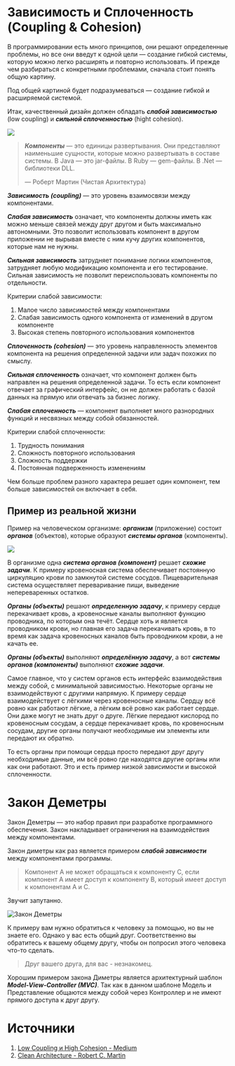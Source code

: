 # Зависимость и Сплоченность (Coupling & Cohesion)

В программировании есть много принципов, они решают определенные проблемы, но все они введут к  одной цели — создание гибкой системы, которую можно легко расширять и повторно использовать. И прежде чем разбираться с конкретными проблемами, сначала стоит понять общую картину.

Под общей картиной будет подразумеваться — создание гибкой и расширяемой системой. 

Итак, качественный дизайн должен обладать ***слабой зависимостью*** (low coupling) и ***сильной сплоченностью*** (hight cohesion).

![](https://devopedia.org/images/article/265/1220.1585331357.png)



> ***Компоненты*** — это единицы развертывания. Они представляют наименьшие сущности, которые можно развертывать в составе системы. В Java — это jar-файлы. В Ruby — gem-файлы. В .Net — библиотеки DLL.
>
> — Роберт Мартин (Чистая Архитектура)

***Зависимость (coupling)*** — это уровень взаимосвязи между компонентами.

***Слабая зависимость*** означает, что компоненты должны иметь как можно меньше связей между друг другом и быть максимально автономными. Это позволит использовать компонент в другом приложении не вырывая вместе с ним кучу других компонентов, которые нам не нужны.

***Сильная зависимость*** затрудняет понимание логики компонентов, затрудняет любую модификацию компонента и его тестирование. Сильная зависимость не позволит переиспользовать компоненты по отдельности.

Критерии слабой зависимости:

1. Малое число зависимостей между компонентами
2. Слабая зависимость одного компонента от изменений в другом компоненте
3. Высокая степень повторного использования компонентов

***Сплоченность (cohesion)*** — это уровень направленность элементов компонента на решения определенной задачи или задач похожих по смыслу.

***Сильная сплоченность*** означает, что компонент должен быть направлен на решения определенной задачи. То есть если компонент отвечает за графический интерфейс, он не должен работать с базой данных на прямую или отвечать за бизнес логику.

***Слабая сплоченность*** — компонент выполняет много разнородных функций и несвязных между собой обязанностей.

Критерии слабой сплоченности:

1. Трудность понимания
2. Сложность повторного использования
3. Сложность поддержки
4. Постоянная подверженность изменениям

Чем больше проблем разного характера решает один компонент, тем больше зависимостей он включает в себя.

## Пример из реальной жизни

Пример на человеческом организме: ***организм*** (приложение) состоит ***органов*** (объектов), которые образуют ***системы органов*** (компоненты).

![](https://cdn.shortpixel.ai/client/q_glossy,ret_img,w_550,h_270/http://xn--80aexocohdp.xn--p1ai/wp-content/uploads/25-interesnih-faktov-o-krovenosnoy-sisteme-cheloveka-e1540380733557.jpg)

В организме одна ***система органов (компонент)*** решает ***схожие задачи***. К примеру кровеносная система обеспечивает постоянную циркуляцию крови по замкнутой системе сосудов. Пищеварительная система осуществляет переваривание пищи, выведение непереваренных остатков.

***Органы (объекты)*** решают ***определенную задачу***, к примеру сердце перекачивает кровь, а кровеносные каналы выполняют функцию проводника, по которым она течёт. Сердце хоть и является проводником крови, но главная его задача перекачивать кровь, в то время как задача кровеносных каналов быть проводником крови, а не качать ее.

***Органы (объекты)*** выполняют ***определённую задачу***, а вот ***системы органов  (компоненты)*** выполняют ***схожие задачи***.

Самое главное, что у систем органов есть интерфейс взаимодействия между собой, с минимальной зависимостью. Некоторые органы не взаимодействуют с другими напрямую. К примеру сердце взаимодействует с лёгкими через кровеносные каналы. Сердцу всё ровно как работают лёгкие, а лёгким всё ровно как работает сердце. Они даже могут не знать друг о друге. Лёгкие передают кислород по кровеносным сосудам, а сердце перекачивает кровь, по кровеносным сосудам, другие органы получают необходимые им элементы или передают их обратно.

То есть органы при помощи сердца просто передают друг другу необходимые данные, им всё ровно где находятся другие органы или как они работают. Это и есть пример низкой зависимости и высокой сплоченности.

# Закон Деметры

Закон Деметры — это набор правил при разработке программного обеспечения. Закон накладывает ограничения на взаимодействия между компонентами.

Закон диметры как раз является примером ***слабой зависимости*** между компонентами программы.

> Компонент А не может обращаться к компоненту С, если компонент А имеет доступ к компоненту В, который имеет доступ к компонентам А и С.

Звучит запутанно.

![Закон Деметры](https://i.imgur.com/ftD6z6u.png)





К примеру вам нужно обратиться к человеку за помощью, но вы не знаете его. Однако у вас есть общий друг. Соответственно вы обратитесь к вашему общему другу, чтобы он попросил этого человека что-то сделать.

> Друг вашего друга, для вас - незнакомец.

Хорошим примером закона Диметры является архитектурный шаблон ***Model-View-Controller (MVC)***.  Так как в данном шаблоне Модель и Представление общаются между собой через Контроллер и не имеют прямого доступа к друг другу.

# Источники

1. [Low Coupling и High Cohesion - Medium](https://medium.com/german-gorelkin/low-coupling-high-cohesion-d36369fb1be9)
2. [Clean Architecture - Robert C. Martin](https://www.amazon.co.uk/Clean-Architecture-Craftsmans-Software-Structure/dp/0134494164)